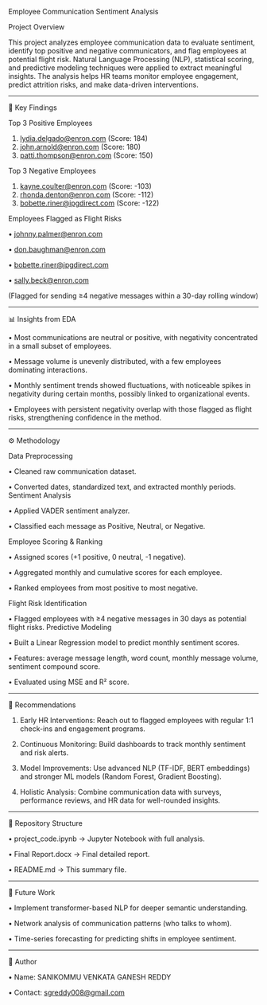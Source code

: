 Employee Communication Sentiment Analysis

Project Overview

This project analyzes employee communication data to evaluate sentiment, identify top positive and negative communicators, and flag employees at potential flight risk.
Natural Language Processing (NLP), statistical scoring, and predictive modeling techniques were applied to extract meaningful insights.
The analysis helps HR teams monitor employee engagement, predict attrition risks, and make data-driven interventions.
________________________________________
🔑 Key Findings

Top 3 Positive Employees
1.	lydia.delgado@enron.com (Score: 184)
2.	john.arnold@enron.com (Score: 180)
3.	patti.thompson@enron.com (Score: 150)
   
Top 3 Negative Employees
1.	kayne.coulter@enron.com (Score: -103)
2.	rhonda.denton@enron.com (Score: -112)
3.	bobette.riner@ipgdirect.com (Score: -122)
   
Employees Flagged as Flight Risks

•	johnny.palmer@enron.com

•	don.baughman@enron.com

•	bobette.riner@ipgdirect.com

•	sally.beck@enron.com 

(Flagged for sending ≥4 negative messages within a 30-day rolling window)
________________________________________
📊 Insights from EDA

•	Most communications are neutral or positive, with negativity concentrated in a small subset of employees.

•	Message volume is unevenly distributed, with a few employees dominating interactions.

•	Monthly sentiment trends showed fluctuations, with noticeable spikes in negativity during certain months, possibly linked to organizational events.

•	Employees with persistent negativity overlap with those flagged as flight risks, strengthening confidence in the method.

________________________________________
⚙️ Methodology

Data Preprocessing

•	  Cleaned raw communication dataset.

•	  Converted dates, standardized text, and extracted monthly periods.
Sentiment Analysis

•	  Applied VADER sentiment analyzer.

•	  Classified each message as Positive, Neutral, or Negative.

Employee Scoring & Ranking

•	Assigned scores (+1 positive, 0 neutral, -1 negative).

•	Aggregated monthly and cumulative scores for each employee.

•	Ranked employees from most positive to most negative.

Flight Risk Identification

•	Flagged employees with ≥4 negative messages in 30 days as potential flight risks.
Predictive Modeling

•	Built a Linear Regression model to predict monthly sentiment scores.

•	Features: average message length, word count, monthly message volume, sentiment compound score.

•	Evaluated using MSE and R² score.

________________________________________
📌 Recommendations

1.	Early HR Interventions: Reach out to flagged employees with regular 1:1 check-ins and engagement programs.
  
3.	Continuous Monitoring: Build dashboards to track monthly sentiment and risk alerts.
  
5.	Model Improvements: Use advanced NLP (TF-IDF, BERT embeddings) and stronger ML models (Random Forest, Gradient Boosting).
   
7.	Holistic Analysis: Combine communication data with surveys, performance reviews, and HR data for well-rounded insights.
________________________________________
📂 Repository Structure

•	project_code.ipynb → Jupyter Notebook with full analysis.

•	Final Report.docx → Final detailed report.

•	README.md → This summary file.
________________________________________
🚀 Future Work

•	Implement transformer-based NLP for deeper semantic understanding.

•	Network analysis of communication patterns (who talks to whom).

•	Time-series forecasting for predicting shifts in employee sentiment.

________________________________________
👤 Author

•	Name: SANIKOMMU VENKATA GANESH REDDY

•	Contact: sgreddy008@gmail.com
